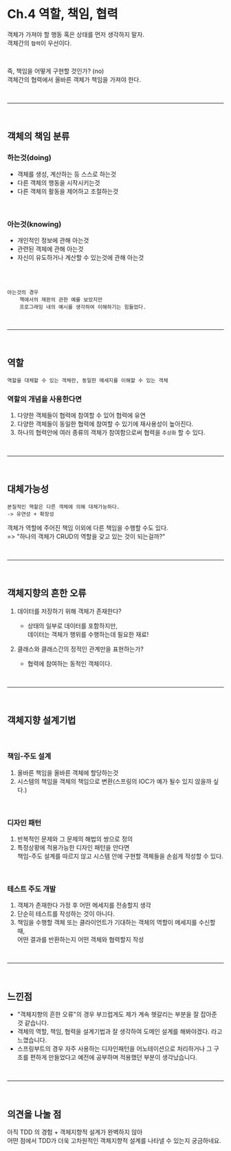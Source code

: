 # Ch.4 역할, 책임, 협력

객체가 가져야 할 행동 혹은 상태를 먼저 생각하지 말자.  
객체간의 <code>협력</code>이 우선이다.

<br>

즉, 책임을 어떻게 구현할 것인가? (no)  
객체간의 협력에서 올바른 객체가 책임을 가져야 한다.

<br>

--- 

<br>

## 객체의 책임 분류
### 하는것(doing)
- 객체를 생성, 계산하는 등 스스로 하는것
- 다른 객체의 행동을 시작시키는것
- 다른 객체의 활동을 제어하고 조절하는것
<br>

### 아는것(knowing)
- 개인적인 정보에 관해 아는것
- 관련된 객체에 관해 아는것
- 자신이 유도하거나 계산할 수 있는것에 관해 아는것
<br>
<br>

```
아는것의 경우
    책에서의 재판의 관한 예를 보았지만
    프로그래밍 내의 예시를 생각하여 이해하기는 힘들었다.
```
<br>

---

<br>

## 역할

```
역할을 대체할 수 있는 객체란, 동일한 메세지를 이해할 수 있는 객체
```

### 역할의 개념을 사용한다면
1. 다양한 객체들이 협력에 참여할 수 있어 협력에 유연
2. 다양한 객체들이 동일한 협력에 참여할 수 있기에 재사용성이 높아진다.
3. 하나의 협력안에 여러 종류의 객체가 참여함으로써 협력을 <code>추상화</code> 할 수 있다.

<br>

---

<br>

## 대체가능성

```
본질적인 역할은 다른 객체에 의해 대체가능하다.
-> 유연성 + 확장성
```

객체가 역할에 주어진 책임 이외에 다른 책임을 수행할 수도 있다.  
=> "하나의 객체가 CRUD의 역할을 갖고 있는 것이 되는걸까?"

<br>

---

<br>

## 객체지향의 흔한 오류

1. 데이터를 저장하기 위해 객체가 존재한다?
    - 상태의 일부로 데이터를 포함하지만,  
    데이터는 객체가 행위를 수행하는데 필요한 재료!

2. 클래스와 클래스간의 정적인 관계만을 표현하는가?
    - 협력에 참여하는 동적인 객체이다.

<br>

---

<br>

## 객체지향 설계기법
<br>

### 책임-주도 설계
1. 올바른 책임을 올바른 객체에 할당하는것
2. 시스템의 책임을 객체의 책임으로 변환(스프링의 IOC가 예가 될수 있지 않을까 싶다.)
<br>

### 디자인 패턴
1. 반복적인 문제와 그 문제의 해법의 쌍으로 정의
2. 특정상황에 적용가능한 디자인 패턴을 안다면  
책임-주도 설계를 따르지 않고 시스템 안에 구현할 객체들을 손쉽게 작성할 수 있다.
<br>

### 테스트 주도 개발
1. 객체가 존재한다 가정 후 어떤 메세지를 전송할지 생각
2. 단순히 테스트를 작성하는 것이 아니다.
3. 책임을 수행할 객체 또는 클라이언트가 기대하는 객체의 역할이 메세지를 수신할 때,  
어떤 결과를 반환하는지 어떤 객체와 협력할지 작성

<br>

---

<br>

## 느낀점
* "객체지향의 흔한 오류"의 경우 부끄럽게도 제가 계속 헷갈리는 부분을 잘 잡아준 것 같습니다.
* 객체의 역할, 책임, 협력을 설계기법과 잘 생각하여 도메인 설계를 해봐야겠다. 라고 느꼈습니다.
* 스프링부트의 경우 자주 사용하는 디자인패턴을 어노테이션으로 처리하거나 그 구조를 편하게 만들었다고 예전에 공부하며 적용했던 부분이 생각났습니다.

<br>

---

<br>

## 의견을 나눌 점
아직 TDD 의 경험 + 객체지향적 설계가 완벽하지 않아  
어떤 점에서 TDD가 더욱 고차원적인 객체지향적 설계를 나타낼 수 있는지 궁금하네요.
